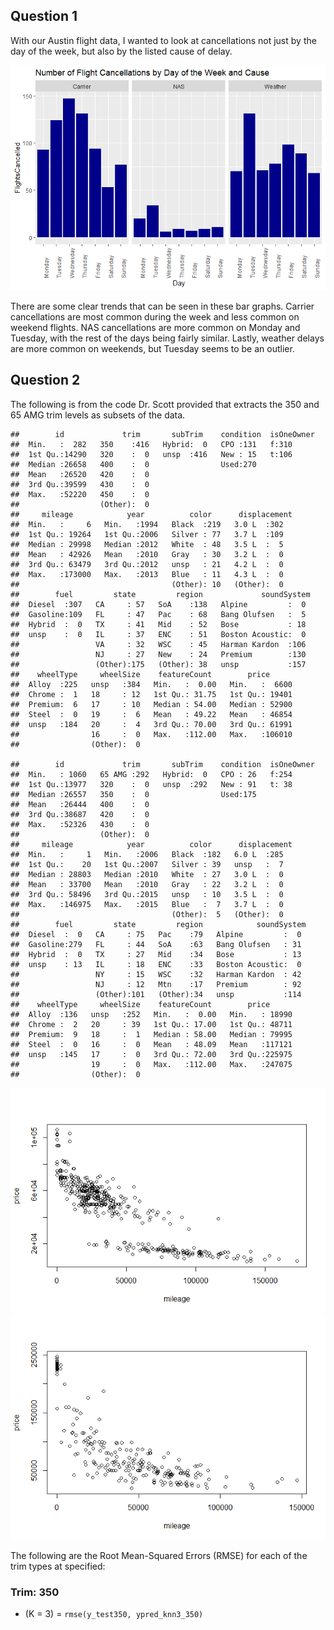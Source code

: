 Question 1
----------

With our Austin flight data, I wanted to look at cancellations not just
by the day of the week, but also by the listed cause of delay.

![](Homework-1_files/figure-markdown_strict/ggplot-1.png)

There are some clear trends that can be seen in these bar graphs.
Carrier cancellations are most common during the week and less common on
weekend flights. NAS cancellations are more common on Monday and
Tuesday, with the rest of the days being fairly similar. Lastly, weather
delays are more common on weekends, but Tuesday seems to be an outlier.

Question 2
----------

The following is from the code Dr. Scott provided that extracts the 350
and 65 AMG trim levels as subsets of the data.

    ##        id             trim       subTrim    condition  isOneOwner
    ##  Min.   :  282   350    :416   Hybrid:  0   CPO :131   f:310     
    ##  1st Qu.:14290   320    :  0   unsp  :416   New : 15   t:106     
    ##  Median :26658   400    :  0                Used:270             
    ##  Mean   :26520   420    :  0                                     
    ##  3rd Qu.:39599   430    :  0                                     
    ##  Max.   :52220   450    :  0                                     
    ##                  (Other):  0                                     
    ##     mileage            year          color      displacement
    ##  Min.   :     6   Min.   :1994   Black  :219   3.0 L  :302  
    ##  1st Qu.: 19264   1st Qu.:2006   Silver : 77   3.7 L  :109  
    ##  Median : 29998   Median :2012   White  : 48   3.5 L  :  5  
    ##  Mean   : 42926   Mean   :2010   Gray   : 30   3.2 L  :  0  
    ##  3rd Qu.: 63479   3rd Qu.:2012   unsp   : 21   4.2 L  :  0  
    ##  Max.   :173000   Max.   :2013   Blue   : 11   4.3 L  :  0  
    ##                                  (Other): 10   (Other):  0  
    ##        fuel         state         region             soundSystem 
    ##  Diesel  :307   CA     : 57   SoA    :138   Alpine         :  0  
    ##  Gasoline:109   FL     : 47   Pac    : 68   Bang Olufsen   :  5  
    ##  Hybrid  :  0   TX     : 41   Mid    : 52   Bose           : 18  
    ##  unsp    :  0   IL     : 37   ENC    : 51   Boston Acoustic:  0  
    ##                 VA     : 32   WSC    : 45   Harman Kardon  :106  
    ##                 NJ     : 27   New    : 24   Premium        :130  
    ##                 (Other):175   (Other): 38   unsp           :157  
    ##    wheelType     wheelSize    featureCount        price       
    ##  Alloy  :225   unsp   :384   Min.   :  0.00   Min.   :  6600  
    ##  Chrome :  1   18     : 12   1st Qu.: 31.75   1st Qu.: 19401  
    ##  Premium:  6   17     : 10   Median : 54.00   Median : 52900  
    ##  Steel  :  0   19     :  6   Mean   : 49.22   Mean   : 46854  
    ##  unsp   :184   20     :  4   3rd Qu.: 70.00   3rd Qu.: 61991  
    ##                16     :  0   Max.   :112.00   Max.   :106010  
    ##                (Other):  0

    ##        id             trim       subTrim    condition  isOneOwner
    ##  Min.   : 1060   65 AMG :292   Hybrid:  0   CPO : 26   f:254     
    ##  1st Qu.:13977   320    :  0   unsp  :292   New : 91   t: 38     
    ##  Median :26557   350    :  0                Used:175             
    ##  Mean   :26444   400    :  0                                     
    ##  3rd Qu.:38687   420    :  0                                     
    ##  Max.   :52326   430    :  0                                     
    ##                  (Other):  0                                     
    ##     mileage            year          color      displacement
    ##  Min.   :     1   Min.   :2006   Black  :182   6.0 L  :285  
    ##  1st Qu.:    20   1st Qu.:2007   Silver : 39   unsp   :  7  
    ##  Median : 28803   Median :2010   White  : 27   3.0 L  :  0  
    ##  Mean   : 33700   Mean   :2010   Gray   : 22   3.2 L  :  0  
    ##  3rd Qu.: 58496   3rd Qu.:2015   unsp   : 10   3.5 L  :  0  
    ##  Max.   :146975   Max.   :2015   Blue   :  7   3.7 L  :  0  
    ##                                  (Other):  5   (Other):  0  
    ##        fuel         state         region            soundSystem 
    ##  Diesel  :  0   CA     : 75   Pac    :79   Alpine         :  0  
    ##  Gasoline:279   FL     : 44   SoA    :63   Bang Olufsen   : 31  
    ##  Hybrid  :  0   TX     : 27   Mid    :34   Bose           : 13  
    ##  unsp    : 13   IL     : 18   ENC    :33   Boston Acoustic:  0  
    ##                 NY     : 15   WSC    :32   Harman Kardon  : 42  
    ##                 NJ     : 12   Mtn    :17   Premium        : 92  
    ##                 (Other):101   (Other):34   unsp           :114  
    ##    wheelType     wheelSize    featureCount        price       
    ##  Alloy  :136   unsp   :252   Min.   :  0.00   Min.   : 18990  
    ##  Chrome :  2   20     : 39   1st Qu.: 17.00   1st Qu.: 48711  
    ##  Premium:  9   18     :  1   Median : 58.00   Median : 79995  
    ##  Steel  :  0   16     :  0   Mean   : 48.09   Mean   :117121  
    ##  unsp   :145   17     :  0   3rd Qu.: 72.00   3rd Qu.:225975  
    ##                19     :  0   Max.   :112.00   Max.   :247075  
    ##                (Other):  0

![](Homework-1_files/figure-markdown_strict/subset-1.png)![](Homework-1_files/figure-markdown_strict/subset-2.png)

The following are the Root Mean-Squared Errors (RMSE) for each of the
trim types at specified:

### Trim: 350

-   (K = 3) = `rmse(y_test350, ypred_knn3_350)`
